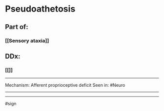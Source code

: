 # Pseudoathetosis
## Part of:
### [[Sensory ataxia]]
## DDx:
### [[]]

---
Mechanism: Afferent proprioceptive deficit
Seen in: #Neuro 

---


---
#sign 